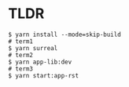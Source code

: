 # TLDR

```shell
$ yarn install --mode=skip-build
# term1
$ yarn surreal
# term2
$ yarn app-lib:dev
# term3
$ yarn start:app-rst
```

